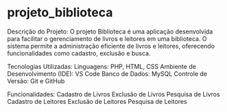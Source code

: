 # projeto_biblioteca

Descrição do Projeto:
O projeto Biblioteca é uma aplicação desenvolvida para facilitar o gerenciamento de livros e leitores em uma biblioteca. 
O sistema permite a administração eficiente de livros e leitores, oferecendo funcionalidades como cadastro, exclusão e busca.

Tecnologias Utilizadas:
Linguagens: PHP, HTML, CSS
Ambiente de Desenvolvimento (IDE): VS Code
Banco de Dados: MySQL
Controle de Versão: Git e GitHub

Funcionalidades:
Cadastro de Livros
Exclusão de Livros
Pesquisa de Livros
Cadastro de Leitores
Exclusão de Leitores
Pesquisa de Leitores





